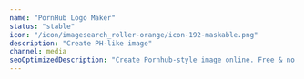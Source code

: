 ```yaml
---
name: "PornHub Logo Maker"
status: "stable"
icon: "/icon/imagesearch_roller-orange/icon-192-maskable.png"
description: "Create PH-like image"
channel: media
seoOptimizedDescription: "Create Pornhub-style image online. Free & no ads."
---
```

